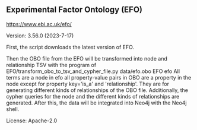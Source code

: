 ## Experimental Factor Ontology (EFO)

https://www.ebi.ac.uk/efo/

Version: 3.56.0 (2023-7-17)


First, the script downloads the latest version of EFO.

Then the OBO file from the EFO will be transformed into node and relationship TSV with the program of EFO/transform_obo_to_tsv_and_cypher_file.py data/efo.obo EFO efo
All terms are a node in efo all property-value pairs in OBO are a property in the node except for property key='is_a' and 'relationship'. They are for generating different kinds of relationships of the OBO file.
Additionally, the cypher queries for the node and the different kinds of relationships are generated. After this, the data will be integrated into Neo4j with the Neo4j shell.

License: Apache-2.0